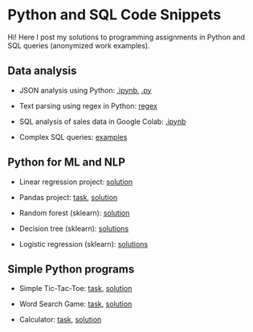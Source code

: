 # Python and SQL Code Snippets

Hi! Here I post my solutions to programming assignments in Python and SQL queries (anonymized work examples).

## Data analysis

- JSON analysis using Python: [.ipynb](https://colab.research.google.com/drive/1YIjHLNkRGg6wLp5XyuMWO9WO3r4JibTD?usp=sharing), [.py](users_json_analysis/json_analysis.py)

- Text parsing using regex in Python: [regex](regex.py)

- SQL analysis of sales data in Google Colab: [.ipynb](https://colab.research.google.com/drive/14oZCiIRjWrOH4wlraaLZyxInRcMze9hQ)

- Complex SQL queries: [examples](sql_queries)

## Python for ML and NLP

- Linear regression project: [solution](linear_regression/regression.py)

- Pandas project: [task](pandas_project/hospitals_data_analysis.md), [solution](pandas_project/hospitals_data_analysis.py)

- Random forest (sklearn): [solution](sklearn_random_forest/random_forest_oob_score.py)

- Decision tree (sklearn): [solutions](sklearn_decision_tree)

- Logistic regression (sklearn): [solutions](sklearn_logistic_regression)

## Simple Python programs

- Simple Tic-Tac-Toe: [task](tic_tac_toe/tic_tac_toe.md), [solution](tic_tac_toe/tic_tac_toe.py)

- Word Search Game: [task](word_search_game/word_search_game.md), [solution](word_search_game/word_search_game.py)

- Calculator: [task](calculator/task3.md), [solution](calculator/calculator5.py)
